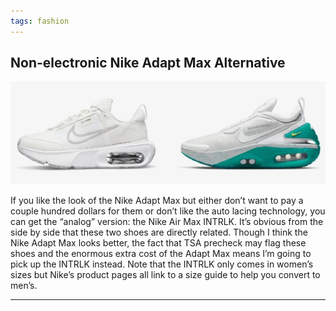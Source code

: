 ```yaml
---
tags: fashion
---
```


## Non-electronic Nike Adapt Max Alternative

![shoes](https://raw.githubusercontent.com/pham-andrew/pham-andrew.github.io/main/_posts/images/shoes.jpg)

If you like the look of the Nike Adapt Max but either don’t want to pay a couple hundred dollars for them or don’t like the auto lacing technology, you can get the “analog” version: the Nike Air Max INTRLK. It’s obvious from the side by side that these two shoes are directly related. Though I think the Nike Adapt Max looks better, the fact that TSA precheck may flag these shoes and the enormous extra cost of the Adapt Max means I’m going to pick up the INTRLK instead. Note that the INTRLK only comes in women’s sizes but Nike’s product pages all link to a size guide to help you convert to men’s.

---
